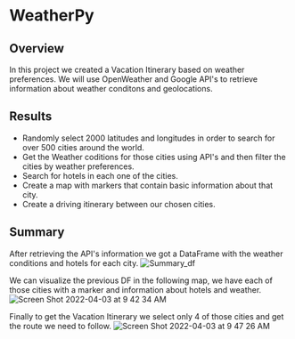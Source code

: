 # WeatherPy
## Overview
In this project we created a Vacation Itinerary based on weather preferences. We will use OpenWeather and Google API's to retrieve information about weather conditons and geolocations.

## Results
* Randomly select 2000 latitudes and longitudes in order to search for over 500 cities around the world.
* Get the Weather coditions for those cities using API's and then filter the cities by weather preferences.
* Search for hotels in each one of the cities.
* Create a map with markers that contain basic information about that city. 
* Create a driving itinerary between our chosen cities.

## Summary
After retrieving the API's information we got a DataFrame with the weather conditions and hotels for each city.
![Summary_df](https://user-images.githubusercontent.com/43548929/161438303-773de86f-839a-4ac8-ac43-bba9e9b1b324.png)

We can visualize the previous DF in the following map, we have each of those cities with a marker and information about hotels and weather.
![Screen Shot 2022-04-03 at 9 42 34 AM](https://user-images.githubusercontent.com/43548929/161438524-512d463e-37d5-4ca7-a955-90b9c913c4f2.png)

Finally to get the Vacation Itinerary we select only 4 of those cities and get the route we need to follow.
![Screen Shot 2022-04-03 at 9 47 26 AM](https://user-images.githubusercontent.com/43548929/161438722-36b48f76-41c4-4454-ae26-bba51f84286c.png)

